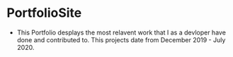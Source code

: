 # PortfolioSite


* This Portfolio desplays the most relavent work that I as a devloper have done and contributed to. This projects date from December 2019 - July 2020.